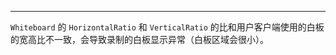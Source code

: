 <Title>为什么录制结果中，白板的窗口变小，出现异常？</Title>


---

`Whiteboard` 的 `HorizontalRatio` 和 `VerticalRatio` 的比和用户客户端使用的白板的宽高比不一致，会导致录制的白板显示异常（白板区域会很小）。